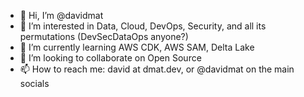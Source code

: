 - 👋 Hi, I’m @davidmat
- 👀 I’m interested in Data, Cloud, DevOps, Security, and all its permutations (DevSecDataOps anyone?)
- 🌱 I’m currently learning AWS CDK, AWS SAM, Delta Lake
- 💞️ I’m looking to collaborate on Open Source
- 📫 How to reach me: david at dmat.dev, or @davidmat on the main socials

<!---
davidmat/davidmat is a ✨ special ✨ repository because its `README.md` (this file) appears on your GitHub profile.
You can click the Preview link to take a look at your changes.
--->
